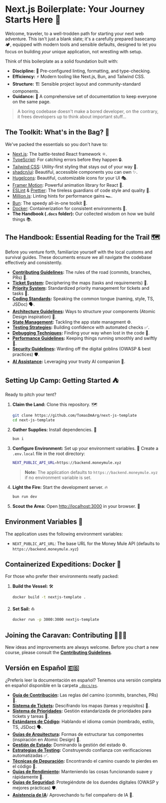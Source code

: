 # Next.js Boilerplate: Your Journey Starts Here 🚀

Welcome, traveler, to a well-trodden path for starting your next web adventure. This isn't just a blank slate; it's a carefully prepared basecamp 🏕️, equipped with modern tools and sensible defaults, designed to let you focus on building _your_ unique application, not wrestling with setup.

Think of this boilerplate as a solid foundation built with:

- **Discipline:** 🧐 Pre-configured linting, formatting, and type-checking.
- **Efficiency:** ⚡ Modern tooling like Next.js, Bun, and Tailwind CSS.
- **Structure:** 🏗️ Sensible project layout and community-standard components.
- **Guidance:** 🧭 A comprehensive set of documentation to keep everyone on the same page.

> A boring codebase doesn't make a bored developer, on the contrary, it frees developers up to think about important stuff...

## The Toolkit: What's in the Bag? 🎒

We've packed the essentials so you don't have to:

- [Next.js](https://nextjs.org/): The battle-tested React framework ⚛️.
- [TypeScript](https://www.typescriptlang.org/): For catching errors before they happen 🔒.
- [Tailwind CSS](https://tailwindcss.com/): Utility-first styling that stays out of your way 🎨.
- [shadcn/ui](https://ui.shadcn.com/): Beautiful, accessible components you can own ✨.
- [HugeIcons](https://hugeicons.com/): Beautiful, customizable icons for your UI 🎭.
- [Framer Motion](https://www.framer.com/motion/): Powerful animation library for React 🌊.
- [ESLint](https://eslint.org/) & [Prettier](https://prettier.io/): The tireless guardians of code style and quality 🧹.
- [Million.js](https://million.js.org/): Linting hints for performance gains 🏎️.
- [Bun](https://bun.sh/): The speedy all-in-one toolkit 🐇.
- [Docker](https://www.docker.com/): Containerization for consistent environments 🐳.
- **The Handbook (`.docs` folder):** Our collected wisdom on how we build things 📚.

## The Handbook: Essential Reading for the Trail 🗺️

Before you venture forth, familiarize yourself with the local customs and survival guides. These documents ensure we all navigate the codebase effectively and consistently.

- **[Contributing Guidelines](./.docs/CONTRIBUTING.md):** The rules of the road (commits, branches, PRs) 🤝.
- **[Ticket System](./.docs/TICKET_SYSTEM.md):** Deciphering the maps (tasks and requirements) 🎫.
- **[Priority System](./.docs/PRIORITY_SYSTEM.md):** Standardized priority management for tickets and tasks 🎯.
- **[Coding Standards](./.docs/CODING_STANDARDS.md):** Speaking the common tongue (naming, style, TS, JSDoc) 🗣️.
- **[Architecture Guidelines](./.docs/ARCHITECTURE.md):** Ways to structure your components (Atomic Design inspiration) 🧱.
- **[State Management](./.docs/STATE_MANAGEMENT.md):** Tackling the app state managment ⚙️.
- **[Testing Strategies](./.docs/TESTING.md):** Building confidence with automated checks ✅.
- **[Debugging Techniques](./.docs/DEBUGGING.md):** Finding your way when lost in the code 🔦.
- **[Performance Guidelines](./.docs/PERFORMANCE.md):** Keeping things running smoothly and swiftly 💨.
- **[Security Guidelines](./.docs/SECURITY.md):** Warding off the digital goblins (OWASP & best practices) 🛡️.
- **[AI Assistance](./.docs/AI_ASSISTANCE.md):** Leveraging your trusty AI companion 🤖.

## Setting Up Camp: Getting Started ⛺

Ready to pitch your tent?

1.  **Claim the Land:** Clone this repository. 🗺️
    ```bash
    git clone https://github.com/TomasDmArg/next-js-template
    cd next-js-template
    ```
2.  **Gather Supplies:** Install dependencies. 🎒
    ```bash
    bun i
    ```
3.  **Configure Environment:** Set up your environment variables. 🔧
    Create a `.env.local` file in the root directory:

    ```bash
    NEXT_PUBLIC_API_URL=https://backend.moneymule.xyz
    ```

    > **Note:** The application defaults to `https://backend.moneymule.xyz` if no environment variable is set.

4.  **Light the Fire:** Start the development server. 🔥
    ```bash
    bun run dev
    ```
5.  **Scout the Area:** Open [http://localhost:3000](http://localhost:3000) in your browser. 👀

## Environment Variables 🔧

The application uses the following environment variables:

- `NEXT_PUBLIC_API_URL`: The base URL for the Money Mule API (defaults to `https://backend.moneymule.xyz`)

## Containerized Expeditions: Docker 🐳

For those who prefer their environments neatly packed:

1.  **Build the Vessel:** 🛠️
    ```bash
    docker build -t nextjs-template .
    ```
2.  **Set Sail:** ⛵
    ```bash
    docker run -p 3000:3000 nextjs-template
    ```

## Joining the Caravan: Contributing 🧑‍🤝‍🧑

New ideas and improvements are always welcome. Before you chart a new course, please consult the **[Contributing Guidelines](./.docs/CONTRIBUTING.md)**.

## Versión en Español 🇪🇸

¿Preferís leer la documentación en español? Tenemos una versión completa en español disponible en la carpeta [`.docs/es`](./.docs/es).

- **[Guía de Contribución](./.docs/es/CONTRIBUTING.md):** Las reglas del camino (commits, branches, PRs) 🤝.
- **[Sistema de Tickets](./.docs/es/TICKET_SYSTEM.md):** Descifrando los mapas (tareas y requisitos) 🎫.
- **[Sistema de Prioridades](./.docs/es/PRIORITY_SYSTEM.md):** Gestión estandarizada de prioridades para tickets y tareas 🎯.
- **[Estándares de Código](./.docs/es/CODING_STANDARDS.md):** Hablando el idioma común (nombrado, estilo, TS, JSDoc) 🗣️.
- **[Guías de Arquitectura](./.docs/es/ARCHITECTURE.md):** Formas de estructurar tus componentes (inspiración en Atomic Design) 🧱.
- **[Gestión de Estado](./.docs/es/STATE_MANAGEMENT.md):** Dominando la gestión del estado ⚙️.
- **[Estrategias de Testing](./.docs/es/TESTING.md):** Construyendo confianza con verificaciones automatizadas ✅.
- **[Técnicas de Depuración](./.docs/es/DEBUGGING.md):** Encontrando el camino cuando te pierdes en el código 🔦.
- **[Guías de Rendimiento](./.docs/es/PERFORMANCE.md):** Manteniendo las cosas funcionando suave y rápidamente 💨.
- **[Guías de Seguridad](./.docs/es/SECURITY.md):** Protegiéndote de los duendes digitales (OWASP y mejores prácticas) 🛡️.
- **[Asistencia de IA](./.docs/es/AI_ASSISTANCE.md):** Aprovechando tu fiel compañero de IA 🤖.
